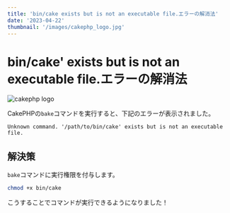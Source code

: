 ```yaml
---
title: 'bin/cake exists but is not an executable file.エラーの解消法'
date: '2023-04-22'
thumbnail: '/images/cakephp_logo.jpg'
---
```


# bin/cake' exists but is not an executable file.エラーの解消法

![cakephp logo](/images/cakephp_logo.jpg)

CakePHPの`bake`コマンドを実行すると、下記のエラーが表示されました。

```log
Unknown command. '/path/to/bin/cake' exists but is not an executable file.
```

## 解決策

`bake`コマンドに実行権限を付与します。

```bash
chmod +x bin/cake
```

こうすることでコマンドが実行できるようになりました！

